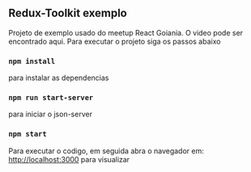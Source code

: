 ## Redux-Toolkit exemplo

Projeto de exemplo usado do meetup React Goiania. O video pode ser encontrado aqui.
Para executar o projeto siga os passos abaixo

### `npm install`

para instalar as dependencias

### `npm run start-server`

para iniciar o json-server

### `npm start`

Para executar o codigo, em seguida abra o navegador em: [http://localhost:3000](http://localhost:3000) para visualizar
